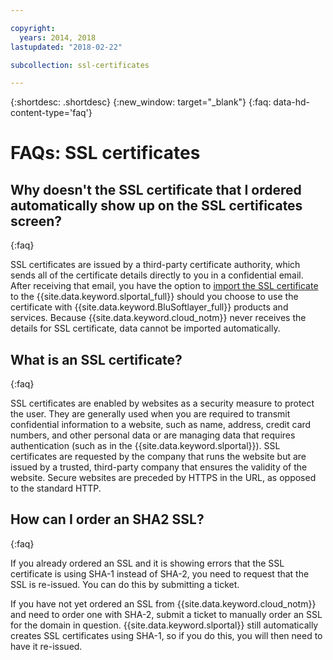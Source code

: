 ```yaml
---

copyright:
  years: 2014, 2018
lastupdated: "2018-02-22"

subcollection: ssl-certificates

---
```


{:shortdesc: .shortdesc}
{:new_window: target="_blank"}
{:faq: data-hd-content-type='faq'}

<a name="top"></a>
# FAQs: SSL certificates

## Why doesn't the SSL certificate that I ordered automatically show up on the SSL certificates screen?
{:faq}

SSL certificates are issued by a third-party certificate authority, which sends all of the certificate details directly to you in a confidential email. After receiving that email, you have the option to [import the SSL certificate](/docs/infrastructure/ssl-certificates?topic=ssl-certificates-importing-ssl-certificates) to the {{site.data.keyword.slportal_full}} should you choose to use the certificate with {{site.data.keyword.BluSoftlayer_full}} products and services. Because {{site.data.keyword.cloud_notm}} never receives the details for SSL certificate, data cannot be imported automatically.

## What is an SSL certificate?
{:faq}

SSL certificates are enabled by websites as a security measure to protect the user. They are generally used when you are required to transmit confidential information to a website, such as name, address, credit card numbers, and other personal data or are managing data that requires authentication (such as in the {{site.data.keyword.slportal}}). SSL certificates are requested by the company that runs the website but are issued by a trusted, third-party company that ensures the validity of the website. Secure websites are preceded by HTTPS in the URL, as opposed to the standard HTTP.

## How can I order an SHA2 SSL?
{:faq}

If you already ordered an SSL and it is showing errors that the SSL certificate is using SHA-1 instead of SHA-2, you need to request that the SSL is re-issued. You can do this by submitting a ticket.

If you have not yet ordered an SSL from {{site.data.keyword.cloud_notm}} and need to order one with SHA-2, submit a ticket to manually order an SSL for the domain in question. {{site.data.keyword.slportal}} still automatically creates SSL certificates using SHA-1, so if you do this, you will then need to have it re-issued.
